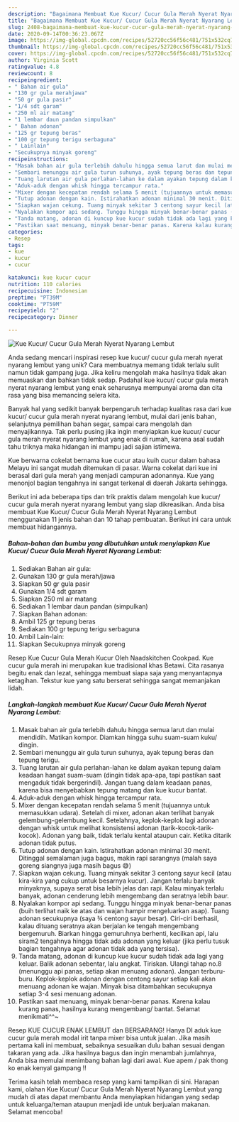 ```yaml
---
description: "Bagaimana Membuat Kue Kucur/ Cucur Gula Merah Nyerat Nyarang Lembut yang Menggugah Selera"
title: "Bagaimana Membuat Kue Kucur/ Cucur Gula Merah Nyerat Nyarang Lembut yang Menggugah Selera"
slug: 2408-bagaimana-membuat-kue-kucur-cucur-gula-merah-nyerat-nyarang-lembut-yang-menggugah-selera
date: 2020-09-14T00:36:23.067Z
image: https://img-global.cpcdn.com/recipes/52720cc56f56c481/751x532cq70/kue-kucur-cucur-gula-merah-nyerat-nyarang-lembut-foto-resep-utama.jpg
thumbnail: https://img-global.cpcdn.com/recipes/52720cc56f56c481/751x532cq70/kue-kucur-cucur-gula-merah-nyerat-nyarang-lembut-foto-resep-utama.jpg
cover: https://img-global.cpcdn.com/recipes/52720cc56f56c481/751x532cq70/kue-kucur-cucur-gula-merah-nyerat-nyarang-lembut-foto-resep-utama.jpg
author: Virginia Scott
ratingvalue: 4.8
reviewcount: 8
recipeingredient:
- " Bahan air gula"
- "130 gr gula merahjawa"
- "50 gr gula pasir"
- "1/4 sdt garam"
- "250 ml air matang"
- "1 lembar daun pandan simpulkan"
- " Bahan adonan"
- "125 gr tepung beras"
- "100 gr tepung terigu serbaguna"
- " Lainlain"
- "Secukupnya minyak goreng"
recipeinstructions:
- "Masak bahan air gula terlebih dahulu hingga semua larut dan mulai mendidih. Matikan kompor. Diamkan hingga suhu suam-suam kuku/ dingin."
- "Sembari menunggu air gula turun suhunya, ayak tepung beras dan tepung terigu."
- "Tuang larutan air gula perlahan-lahan ke dalam ayakan tepung dalam keadaan hangat suam-suam (dingin tidak apa-apa, tapi pastikan saat mengaduk tidak bergerindil). Jangan tuang dalam keadaan panas, karena bisa menyebabkan tepung matang dan kue kucur bantat."
- "Aduk-aduk dengan whisk hingga tercampur rata."
- "Mixer dengan kecepatan rendah selama 5 menit (tujuannya untuk memasukkan udara). Setelah di mixer, adonan akan terlihat banyak gelembung-gelembung kecil. Setelahnya, keplok-keplok lagi adonan dengan whisk untuk melihat konsistensi adonan (tarik-kocok-tarik-kocok). Adonan yang baik, tidak terlalu kental ataupun cair. Ketika ditarik adonan tidak putus."
- "Tutup adonan dengan kain. Istirahatkan adonan minimal 30 menit. Ditinggal semalaman juga bagus, makin rapi sarangnya (malah saya goreng siangnya juga masih bagus 😅)"
- "Siapkan wajan cekung. Tuang minyak sekitar 3 centong sayur kecil (atau kira-kira yang cukup untuk besarnya kucur). Jangan terlalu banyak minyaknya, supaya serat bisa lebih jelas dan rapi. Kalau minyak terlalu banyak, adonan cenderung lebih mengembang dan seratnya lebih baur."
- "Nyalakan kompor api sedang. Tunggu hingga minyak benar-benar panas (buih terlihat naik ke atas dan wajan hampir mengeluarkan asap). Tuang adonan secukupnya (saya ¾ centong sayur besar). Ciri-ciri berhasil, kalau dituang seratnya akan berjalan ke tengah mengembang bergemuruh. Biarkan hingga gemuruhnya berhenti, kecilkan api, lalu siram2 tengahnya hingga tidak ada adonan yang keluar (jika perlu tusuk bagian tengahnya agar adonan tidak ada yang tersisa)."
- "Tanda matang, adonan di kuncup kue kucur sudah tidak ada lagi yang keluar. Balik adonan sebentar, lalu angkat. Tiriskan. Ulangi tahap no.8 (menunggu api panas, setiap akan menuang adonan). Jangan terburu-buru. Keplok-keplok adonan dengan centong sayur setiap kali akan menuang adonan ke wajan. Minyak bisa ditambahkan secukupnya setiap 3-4 sesi menuang adonan."
- "Pastikan saat menuang, minyak benar-benar panas. Karena kalau kurang panas, hasilnya kurang mengembang/ bantat. Selamat menikmati^^~"
categories:
- Resep
tags:
- kue
- kucur
- cucur

katakunci: kue kucur cucur 
nutrition: 110 calories
recipecuisine: Indonesian
preptime: "PT39M"
cooktime: "PT59M"
recipeyield: "2"
recipecategory: Dinner

---
```



![Kue Kucur/ Cucur Gula Merah Nyerat Nyarang Lembut](https://img-global.cpcdn.com/recipes/52720cc56f56c481/751x532cq70/kue-kucur-cucur-gula-merah-nyerat-nyarang-lembut-foto-resep-utama.jpg)

Anda sedang mencari inspirasi resep kue kucur/ cucur gula merah nyerat nyarang lembut yang unik? Cara membuatnya memang tidak terlalu sulit namun tidak gampang juga. Jika keliru mengolah maka hasilnya tidak akan memuaskan dan bahkan tidak sedap. Padahal kue kucur/ cucur gula merah nyerat nyarang lembut yang enak seharusnya mempunyai aroma dan cita rasa yang bisa memancing selera kita.

Banyak hal yang sedikit banyak berpengaruh terhadap kualitas rasa dari kue kucur/ cucur gula merah nyerat nyarang lembut, mulai dari jenis bahan, selanjutnya pemilihan bahan segar, sampai cara mengolah dan menyajikannya. Tak perlu pusing jika ingin menyiapkan kue kucur/ cucur gula merah nyerat nyarang lembut yang enak di rumah, karena asal sudah tahu triknya maka hidangan ini mampu jadi sajian istimewa.

Kue berwarna cokelat bernama kue cucur atau kuih cucur dalam bahasa Melayu ini sangat mudah ditemukan di pasar. Warna cokelat dari kue ini berasal dari gula merah yang menjadi campuran adonannya. Kue yang menonjol bagian tengahnya ini sangat terkenal di daerah Jakarta sehingga.


Berikut ini ada beberapa tips dan trik praktis dalam mengolah kue kucur/ cucur gula merah nyerat nyarang lembut yang siap dikreasikan. Anda bisa membuat Kue Kucur/ Cucur Gula Merah Nyerat Nyarang Lembut menggunakan 11 jenis bahan dan 10 tahap pembuatan. Berikut ini cara untuk membuat hidangannya.

<!--inarticleads1-->

##### Bahan-bahan dan bumbu yang dibutuhkan untuk menyiapkan Kue Kucur/ Cucur Gula Merah Nyerat Nyarang Lembut:

1. Sediakan  Bahan air gula:
1. Gunakan 130 gr gula merah/jawa
1. Siapkan 50 gr gula pasir
1. Gunakan 1/4 sdt garam
1. Siapkan 250 ml air matang
1. Sediakan 1 lembar daun pandan (simpulkan)
1. Siapkan  Bahan adonan:
1. Ambil 125 gr tepung beras
1. Sediakan 100 gr tepung terigu serbaguna
1. Ambil  Lain-lain:
1. Siapkan Secukupnya minyak goreng


Resep Kue Cucur Gula Merah Kucur Oleh Naadskitchen Cookpad. Kue cucur gula merah ini merupakan kue tradisional khas Betawi. Cita rasanya begitu enak dan lezat, sehingga membuat siapa saja yang menyantapnya ketagihan. Tekstur kue yang satu berserat sehingga sangat memanjakan lidah. 

<!--inarticleads2-->

##### Langkah-langkah membuat Kue Kucur/ Cucur Gula Merah Nyerat Nyarang Lembut:

1. Masak bahan air gula terlebih dahulu hingga semua larut dan mulai mendidih. Matikan kompor. Diamkan hingga suhu suam-suam kuku/ dingin.
1. Sembari menunggu air gula turun suhunya, ayak tepung beras dan tepung terigu.
1. Tuang larutan air gula perlahan-lahan ke dalam ayakan tepung dalam keadaan hangat suam-suam (dingin tidak apa-apa, tapi pastikan saat mengaduk tidak bergerindil). Jangan tuang dalam keadaan panas, karena bisa menyebabkan tepung matang dan kue kucur bantat.
1. Aduk-aduk dengan whisk hingga tercampur rata.
1. Mixer dengan kecepatan rendah selama 5 menit (tujuannya untuk memasukkan udara). Setelah di mixer, adonan akan terlihat banyak gelembung-gelembung kecil. Setelahnya, keplok-keplok lagi adonan dengan whisk untuk melihat konsistensi adonan (tarik-kocok-tarik-kocok). Adonan yang baik, tidak terlalu kental ataupun cair. Ketika ditarik adonan tidak putus.
1. Tutup adonan dengan kain. Istirahatkan adonan minimal 30 menit. Ditinggal semalaman juga bagus, makin rapi sarangnya (malah saya goreng siangnya juga masih bagus 😅)
1. Siapkan wajan cekung. Tuang minyak sekitar 3 centong sayur kecil (atau kira-kira yang cukup untuk besarnya kucur). Jangan terlalu banyak minyaknya, supaya serat bisa lebih jelas dan rapi. Kalau minyak terlalu banyak, adonan cenderung lebih mengembang dan seratnya lebih baur.
1. Nyalakan kompor api sedang. Tunggu hingga minyak benar-benar panas (buih terlihat naik ke atas dan wajan hampir mengeluarkan asap). Tuang adonan secukupnya (saya ¾ centong sayur besar). Ciri-ciri berhasil, kalau dituang seratnya akan berjalan ke tengah mengembang bergemuruh. Biarkan hingga gemuruhnya berhenti, kecilkan api, lalu siram2 tengahnya hingga tidak ada adonan yang keluar (jika perlu tusuk bagian tengahnya agar adonan tidak ada yang tersisa).
1. Tanda matang, adonan di kuncup kue kucur sudah tidak ada lagi yang keluar. Balik adonan sebentar, lalu angkat. Tiriskan. Ulangi tahap no.8 (menunggu api panas, setiap akan menuang adonan). Jangan terburu-buru. Keplok-keplok adonan dengan centong sayur setiap kali akan menuang adonan ke wajan. Minyak bisa ditambahkan secukupnya setiap 3-4 sesi menuang adonan.
1. Pastikan saat menuang, minyak benar-benar panas. Karena kalau kurang panas, hasilnya kurang mengembang/ bantat. Selamat menikmati^^~


Resep KUE CUCUR ENAK LEMBUT dan BERSARANG! Hanya DI aduk kue cucur gula merah modal irit tanpa mixer bisa untuk jualan. Jika masih pertama kali ini membuat, sebaiknya sesuaikan dulu bahan sesuai dengan takaran yang ada. Jika hasilnya bagus dan ingin menambah jumlahnya, Anda bisa memulai menimbang bahan lagi dari awal. Kue apem / pak thong ko enak kenyal gampang !! 

Terima kasih telah membaca resep yang kami tampilkan di sini. Harapan kami, olahan Kue Kucur/ Cucur Gula Merah Nyerat Nyarang Lembut yang mudah di atas dapat membantu Anda menyiapkan hidangan yang sedap untuk keluarga/teman ataupun menjadi ide untuk berjualan makanan. Selamat mencoba!
